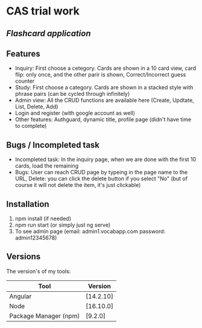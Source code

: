 # CAS trial work
## _Flashcard application_


## Features

- Inquiry: First choose a cetegory. Cards are shown in a 10 card view, card flip: only once, and the other parir is shown, Correct/Incorrect guess counter
- Study: First choose a category. Cards are shown in a stacked style with phrase pairs (can be cycled through infinitely)
- Admin view: All the CRUD functions are available here (Create, Updtate, List, Delete, Add)
- Login and register (with google account as well)
- Other features: Authguard, dynamic title, profile page (didn't have time to complete)

## Bugs / Incompleted task

- Incompleted task: In the inquiry page, when we are done with the first 10 cards, load the remaining
- Bugs: User can reach CRUD page by typeing in the page name to the URL, Delete: you can click the delete button if you select "No" (but of course it will not delete the item, it's just clickable)


## Installation

1. npm install (if needed)
2. npm run start (or simply just ng serve)
3. To see admin page (email: admin1.vocabapp.com password: admin12345678)


## Versions

The version's of my tools:

| Tool | Version |
| ------ | ------ |
| Angular | [14.2.10] |
| Node| [16.10.0] |
| Package Manager (npm) | [9.2.0] |


